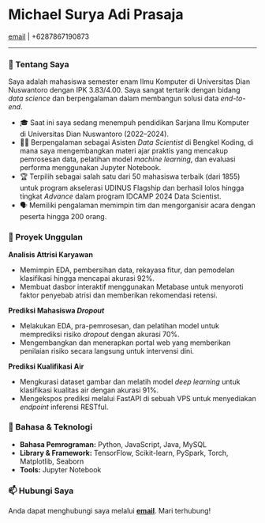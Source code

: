 # Michael Surya Adi Prasaja
[email](mailto:suryamichael09@gmail.com) | +6287867190873

---

### 👋 Tentang Saya

Saya adalah mahasiswa semester enam Ilmu Komputer di Universitas Dian Nuswantoro dengan IPK 3.83/4.00. Saya sangat tertarik dengan bidang *data science* dan berpengalaman dalam membangun solusi data *end-to-end*.

- 🎓 Saat ini saya sedang menempuh pendidikan Sarjana Ilmu Komputer di Universitas Dian Nuswantoro (2022–2024).
- 👨‍💻 Berpengalaman sebagai Asisten *Data Scientist* di Bengkel Koding, di mana saya mengembangkan materi ajar praktis yang mencakup pemrosesan data, pelatihan model *machine learning*, dan evaluasi performa menggunakan Jupyter Notebook.
- 🏆 Terpilih sebagai salah satu dari 50 mahasiswa terbaik (dari 1855) untuk program akselerasi UDINUS Flagship dan berhasil lolos hingga tingkat *Advance* dalam program IDCAMP 2024 Data Scientist.
- 🗣️ Memiliki pengalaman memimpin tim dan mengorganisir acara dengan peserta hingga 200 orang.

### 🚀 Proyek Unggulan

**Analisis Attrisi Karyawan**
- Memimpin EDA, pembersihan data, rekayasa fitur, dan pemodelan klasifikasi hingga mencapai akurasi 92%.
- Membuat dasbor interaktif menggunakan Metabase untuk menyoroti faktor penyebab atrisi dan memberikan rekomendasi retensi.

**Prediksi Mahasiswa *Dropout***
- Melakukan EDA, pra-pemrosesan, dan pelatihan model untuk memprediksi risiko *dropout* dengan akurasi 70%.
- Mengembangkan dan menerapkan portal web yang memberikan penilaian risiko secara langsung untuk intervensi dini.

**Prediksi Kualifikasi Air**
- Mengkurasi dataset gambar dan melatih model *deep learning* untuk klasifikasi kualitas air dengan akurasi 91%.
- Mengekspos prediksi melalui FastAPI di sebuah VPS untuk menyediakan *endpoint* inferensi RESTful.

### 🔧 Bahasa & Teknologi

- **Bahasa Pemrograman:** Python, JavaScript, Java, MySQL
- **Library & Framework:** TensorFlow, Scikit-learn, PySpark, Torch, Matplotlib, Seaborn
- **Tools:** Jupyter Notebook

### 📫 Hubungi Saya

Anda dapat menghubungi saya melalui **[email](mailto:suryamichael09@gmail.com)**. Mari terhubung!
